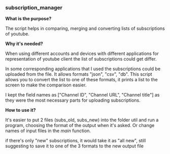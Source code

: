 ### subscription_manager

**What is the purpose?**

The script helps in comparing, merging and converting lists of subscriptions of youtube.


**Why it's needed?**

When using different accounts and devices with different applications for representation of youtube client the list of subscriptions could get differ.

In some corresponding applications that I used the subscriptions could be uploaded from the file. It allows formats "json", "csv", "db". This script allows you to convert the list to one of these formats, it prints a list to the screen to make the comparison easier.

I kept the field names as ["Channel ID", "Channel URL", "Channel title"] as they were the most necessary parts for uploading subscriptions.


**How to use it?**

It's easier to put 2 files (subs_old, subs_new) into the folder util and run a program, choosing the format of the output when it's asked. Or change names of input files in the _main_ function.

if there's only "new" subscriptions, it would take it as "all new", still suggesting to save it to one of the 3 formats to the new output file
